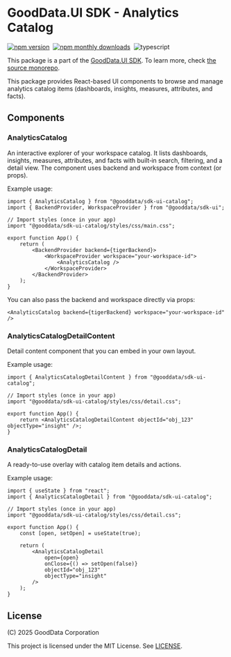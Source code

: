 # GoodData.UI SDK - Analytics Catalog

[![npm version](https://img.shields.io/npm/v/@gooddata/sdk-ui-catalog)](https://www.npmjs.com/@gooddata/sdk-ui-catalog)&nbsp;
[![npm monthly downloads](https://img.shields.io/npm/dm/@gooddata/sdk-ui-catalog)](https://npmcharts.com/compare/@gooddata/sdk-ui-catalog?minimal=true)&nbsp;
![typescript](https://img.shields.io/badge/typescript-first-blue?logo=typescript)

This package is a part of the [GoodData.UI SDK](https://sdk.gooddata.com/gooddata-ui/docs/about_gooddataui.html).
To learn more, check [the source monorepo](https://github.com/gooddata/gooddata-ui-sdk).

This package provides React-based UI components to browse and manage analytics catalog items (dashboards, insights, measures, attributes, and facts).

## Components

### AnalyticsCatalog

An interactive explorer of your workspace catalog. It lists dashboards, insights, measures, attributes,
and facts with built‑in search, filtering, and a detail view. The component uses backend and workspace from context (or props).

Example usage:

```tsx
import { AnalyticsCatalog } from "@gooddata/sdk-ui-catalog";
import { BackendProvider, WorkspaceProvider } from "@gooddata/sdk-ui";

// Import styles (once in your app)
import "@gooddata/sdk-ui-catalog/styles/css/main.css";

export function App() {
    return (
        <BackendProvider backend={tigerBackend}>
            <WorkspaceProvider workspace="your-workspace-id">
                <AnalyticsCatalog />
            </WorkspaceProvider>
        </BackendProvider>
    );
}
```

You can also pass the backend and workspace directly via props:

```tsx
<AnalyticsCatalog backend={tigerBackend} workspace="your-workspace-id" />
```

### AnalyticsCatalogDetailContent

Detail content component that you can embed in your own layout.

Example usage:

```tsx
import { AnalyticsCatalogDetailContent } from "@gooddata/sdk-ui-catalog";

// Import styles (once in your app)
import "@gooddata/sdk-ui-catalog/styles/css/detail.css";

export function App() {
    return <AnalyticsCatalogDetailContent objectId="obj_123" objectType="insight" />;
}
```

### AnalyticsCatalogDetail

A ready-to-use overlay with catalog item details and actions.

Example usage:

```tsx
import { useState } from "react";
import { AnalyticsCatalogDetail } from "@gooddata/sdk-ui-catalog";

// Import styles (once in your app)
import "@gooddata/sdk-ui-catalog/styles/css/detail.css";

export function App() {
    const [open, setOpen] = useState(true);

    return (
        <AnalyticsCatalogDetail
            open={open}
            onClose={() => setOpen(false)}
            objectId="obj_123"
            objectType="insight"
        />
    );
}
```

## License

(C) 2025 GoodData Corporation

This project is licensed under the MIT License. See [LICENSE](./LICENSE).
